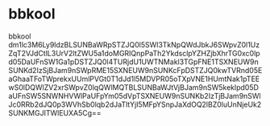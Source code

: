 # bbkool
bbkool
dm1lc3M6Ly9ldzBLSUNBaWRpSTZJQ0l5SWl3TkNpQWdJbkJ6SWpvZ0l1UzZqT2VJdCtlL3UrV2ltZWU5a1doMGRIQnpPaTh2YkdsclpYZHZjbXhrTG0xc0lpd05DaUFnSW1Ga1pDSTZJQ0l4TURjdU1UWTNMakl3TGpFNE1TSXNEUW9nSUNKd2IzSjBJam9nSWpRME15SXNEUW9nSUNKcFpDSTZJQ0kwTVRnd05EaGhaaTFoTWprekxUUmlPVGt0T1dJd1l5MDVPR05oTXpVNE1HUmtNak1pTEEwS0lDQWlZV2xrSWpvZ0lqQWlMQTBLSUNBaWJtVjBJam9nSW5keklpd05DaUFnSW5SNWNHVWlPaUFpYm05dVpTSXNEUW9nSUNKb2IzTjBJam9nSWlJc0RRb2dJQ0p3WVhSb0lqb2dJaTltYjI5MFpYSnpJaXdOQ2lBZ0luUnNjeUk2SUNKMGJITWlEUXA5Cg==
